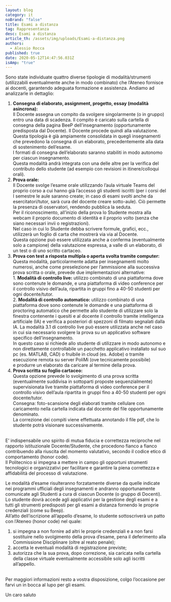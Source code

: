 ```yaml
---
layout: blog
category: it
noBrand: "false"
title: Esami a distanza
tag: Rappresentanza
desc: Esami a distanza
article_th: /assets/img/uploads/Esami-a-distanza.png
authors:
  - Alessio Rocca
published: true
date: 2020-05-12T14:47:56.031Z
isAmp: "true"
---
```

Sono state individuate quattro diverse tipologie di modalità/strumenti (utilizzabili eventualmente anche in modo combinato) che l’Ateneo fornisce ai docenti, garantendo adeguata formazione e assistenza. Andiamo ad analizzarle in dettaglio:

1. **Consegna di elaborato, assignment, progetto, essay (modalità asincrona):**\
   Il Docente assegna un compito da svolgere singolarmente (o in gruppo) entro una data di scadenza. Il compito è caricato sulla cartella di consegna della pagina BeeP dell’insegnamento (opportunamente predisposta dal Docente). Il Docente procede quindi alla valutazione.\
   Questa tipologia è già ampiamente consolidata in quegli insegnamenti che prevedono la consegna di un elaborato, precedentemente alla data di sostenimento dell’esame.\
   I formati di consegna dell’elaborato saranno stabiliti in modo autonomo per ciascun insegnamento.\
   Questa modalità andrà integrata con una delle altre per la verifica del contributo dello studente (ad esempio con revisioni in itinere/colloqui orali).
2. **Prova orale:**\
   Il Docente svolge l’esame orale utilizzando l’aula virtuale Teams del proprio corso a cui hanno già l’accesso gli studenti iscritti (per i corsi del I semestre le aule saranno create; in caso di esami svolti anche da esercitatori/tutor, sarà cura del docente creare sotto-aule). Ciò permette la presenza di osservatori, rendendo pubblica la seduta.\
   Per il riconoscimento, all’inizio della prova lo Studente mostra alla webcam il proprio documento di identità e il proprio volto (senza che siano necessari invii o registrazioni).\
   Nel caso in cui lo Studente debba scrivere formule, grafici, ecc., utilizzerà un foglio di carta che mostrerà via via al Docente.\
   Questa opzione può essere utilizzata anche a conferma (eventualmente solo a campione) della valutazione espressa, a valle di un elaborato, di un test o di uno scritto cartaceo.
3. **Prova con test a risposta multipla o aperta svolta tramite computer:**\
   Questa modalità, particolarmente adatta per insegnamenti molto numerosi, anche come preselezione per l’ammissione alla successiva prova scritta o orale, prevede due implementazioni alternative:\
   1. **Modalità di controllo live:** utilizzo combinato di una piattaforma dove sono contenute le domande, e una piattaforma di video conference per il controllo visivo dell’aula, ripartita in gruppi fino a 40-50 studenti per ogni docente/tutor.\
   2. **Modalità di controllo automatico:** utilizzo combinato di una piattaforma dove sono contenute le domande e una piattaforma di proctoring automatico che permette allo studente di utilizzare solo la finestra contenente i quesiti e al docente il controllo tramite intelligenza artificiale (IA) e verifica a posteriori di spezzoni di filmato segnalati dalla IA. La modalità 3.1 di controllo live può essere utilizzata anche nel caso in cui sia necessario svolgere la prova su un applicativo software specifico dell’insegnamento.\
   In questo caso si richiede allo studente di utilizzare in modo autonomo e non direttamente controllabile un pacchetto applicativo installato sul suo pc (es. MATLAB, CAD) o fruibile in cloud (es. Adobe) o tramite esecuzione remota su server PoliMi (ove tecnicamente possibile) e produrre un elaborato da caricare al termine della prova.
4. **Prova scritta su foglio cartaceo:**\
   Questa opzione prevede lo svolgimento di una prova scritta (eventualmente suddivisa in sottoparti proposte sequenzialmente) supervisionata live tramite piattaforma di video conference per il controllo visivo dell’aula ripartita in gruppi fino a 40-50 studenti per ogni docente/tutor.\
   Consegna: foto-scansione degli elaborati tramite cellulare con caricamento nella cartella indicata dal docente del file opportunamente denominato.\
   La correzione dei compiti viene effettuata annotando il file pdf, che lo studente potrà visionare successivamente.

\
E’ indispensabile uno spirito di mutua fiducia e correttezza reciproche nel rapporto istituzionale Docente/Studente, che procedono fianco a fianco contribuendo alla riuscita del momento valutativo, secondo il codice etico di comportamento (honor code).\
Il Politecnico si impegna a mettere in campo gli opportuni strumenti tecnologici e organizzativi per facilitare e garantire la piena correttezza e affidabilità del processo di valutazione.

Le modalità d’esame risulteranno forzatamente diverse da quelle indicate nei programmi ufficiali degli insegnamenti e andranno opportunamente comunicate agli Studenti a cura di ciascun Docente (o gruppo di Docenti).\
Lo studente dovrà accede agli applicativi per la gestione degli esami e a tutti gli strumenti predisposti per gli esami a distanza fornendo le proprie credenziali (come su Beep).\
All’atto dell’iscrizione all’appello d’esame, lo studente sottoscriverà un patto con l’Ateneo (honor code) nel quale:

1. si impegna a non fornire ad altri le proprie credenziali e a non farsi sostituire nello svolgimento della prova d’esame, pena il deferimento alla Commissione Disciplinare (oltre al reato penale);
2. accetta le eventuali modalità di registrazione previste;
3. autorizza che la sua prova, dopo correzione, sia caricata nella cartella della classe virtuale eventualmente accessibile solo agli iscritti all’appello.

\
Per maggiori informazioni resto a vostra disposizione, colgo l’occasione per farvi un in bocca al lupo per gli esami.

Un caro saluto